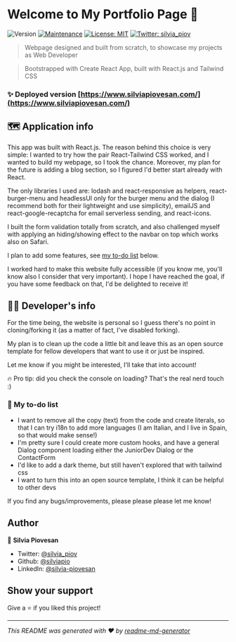 # Welcome to My Portfolio Page 👋

![Version](https://img.shields.io/badge/version-1.2.1-blue.svg?cacheSeconds=2592000)
[![Maintenance](https://img.shields.io/badge/Maintained%3F-yes-green.svg)](https://github.com/silviapio/portfolio/graphs/commit-activity)
[![License: MIT](https://img.shields.io/badge/License-MIT-blue)](#)
[![Twitter: silvia_piov](https://img.shields.io/twitter/follow/silvia_piov.svg?style=social)](https://twitter.com/silvia_piov)

> Webpage designed and built from scratch, to showcase my projects as Web Developer

> Bootstrapped with Create React App, built with React.js and Tailwind CSS

### ✨ Deployed version [https://www.silviapiovesan.com/](https://www.silviapiovesan.com/)

## 🗺️ Application info

This app was built with React.js. The reason behind this choice is very simple: I wanted to try how the pair React-Tailwind CSS worked, and I wanted to build my webpage, so I took the chance. Moreover, my plan for the future is adding a blog section, so I figured I'd better start already with React.

The only libraries I used are: lodash and react-responsive as helpers, react-burger-menu and headlessUI only for the burger menu and the dialog (I recommend both for their lightweight and use simplicity), emailJS and react-google-recaptcha for email serverless sending, and react-icons.

I built the form validation totally from scratch, and also challenged myself with applying an hiding/showing effect to the navbar on top which works also on Safari.

I plan to add some features, see [my to-do list](#📔-my-to-do-list) below.

I worked hard to make this website fully accessible (if you know me, you'll know also I consider that very important). I hope I have reached the goal, if you have some feedback on that, I'd be delighted to receive it!

## 👩‍💻 Developer's info

For the time being, the website is personal so I guess there's no point in cloning/forking it (as a matter of fact, I've disabled forking).

My plan is to clean up the code a little bit and leave this as an open source template for fellow developers that want to use it or just be inspired.

Let me know if you might be interested, I'll take that into account!

🔥 Pro tip: did you check the console on loading? That's the real nerd touch :)

### 📔 My to-do list

- I want to remove all the copy (text) from the code and create literals, so that I can try i18n to add more languages (I am Italian, and I live in Spain, so that would make sense!)
- I'm pretty sure I could create more custom hooks, and have a general Dialog component loading either the JuniorDev Dialog or the ContactForm
- I'd like to add a dark theme, but still haven't explored that with tailwind css
- I want to turn this into an open source template, I think it can be helpful to other devs

If you find any bugs/improvements, please please please let me know!

## Author

👤 **Silvia Piovesan**

- Twitter: [@silvia_piov](https://twitter.com/silvia_piov)
- Github: [@silviapio](https://github.com/silviapio)
- LinkedIn: [@silvia-piovesan](https://linkedin.com/in/silvia-piovesan)

## Show your support

Give a ⭐️ if you liked this project!

---

_This README was generated with ❤️ by [readme-md-generator](https://github.com/kefranabg/readme-md-generator)_
